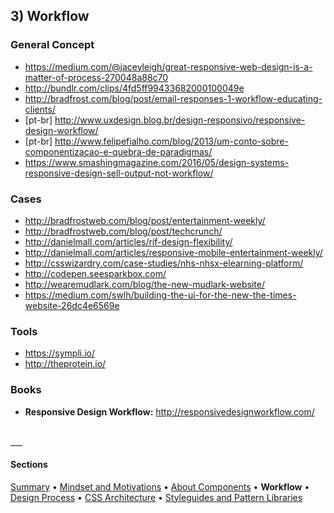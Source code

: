 ## 3) Workflow

### General Concept
- https://medium.com/@jaceyleigh/great-responsive-web-design-is-a-matter-of-process-270048a88c70
- http://bundlr.com/clips/4fd5ff99433682000100049e
- http://bradfrost.com/blog/post/email-responses-1-workflow-educating-clients/
- [pt-br] http://www.uxdesign.blog.br/design-responsivo/responsive-design-workflow/
- [pt-br] http://www.felipefialho.com/blog/2013/um-conto-sobre-componentizacao-e-quebra-de-paradigmas/
- https://www.smashingmagazine.com/2016/05/design-systems-responsive-design-sell-output-not-workflow/


### Cases
- http://bradfrostweb.com/blog/post/entertainment-weekly/  
- http://bradfrostweb.com/blog/post/techcrunch/  
- http://danielmall.com/articles/rif-design-flexibility/  
- http://danielmall.com/articles/responsive-mobile-entertainment-weekly/  
- http://csswizardry.com/case-studies/nhs-nhsx-elearning-platform/  
- http://codepen.seesparkbox.com/
- http://wearemudlark.com/blog/the-new-mudlark-website/
- https://medium.com/swlh/building-the-ui-for-the-new-the-times-website-26dc4e6569e


### Tools
- https://sympli.io/
- http://theprotein.io/


### Books
- **Responsive Design Workflow:** http://responsivedesignworkflow.com/


<br/>
___

#### Sections
[Summary](README.md) • [Mindset and Motivations](mindset-and-motivations.md) • [About Components](about-components.md) • **Workflow** • [Design Process](design-process.md) • [CSS Architecture](css-architecture.md) • [Styleguides and Pattern Libraries](styleguides-and-pattern-libraries.md)
